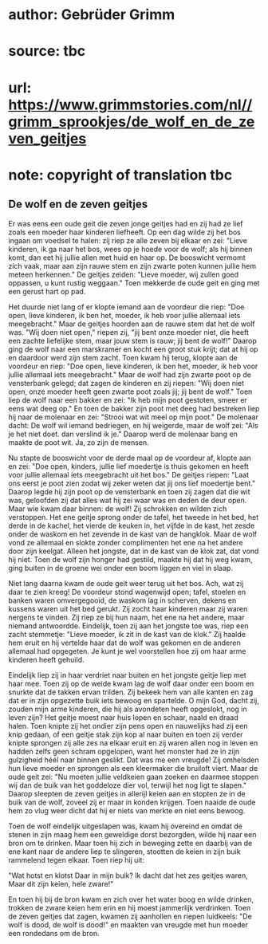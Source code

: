 # author: Gebrüder Grimm
# source: tbc
# url: https://www.grimmstories.com/nl//grimm_sprookjes/de_wolf_en_de_zeven_geitjes
# note: copyright of translation tbc

## De wolf en de zeven geitjes 

Er was eens een oude geit die zeven jonge geitjes had en zij had ze lief
zoals een moeder haar kinderen liefheeft. Op een dag wilde zij het bos
ingaan om voedsel te halen: zij riep ze alle zeven bij elkaar en zei:
"Lieve kinderen, ik ga naar het bos, wees op je hoede voor de wolf; als
hij binnen komt, dan eet hij jullie allen met huid en haar op. De
booswicht vermomt zich vaak, maar aan zijn rauwe stem en zijn zwarte
poten kunnen jullie hem meteen herkennen." De geitjes zeiden: "Lieve
moeder, wij zullen goed oppassen, u kunt rustig weggaan." Toen mekkerde
de oude geit en ging met een gerust hart op pad.

Het duurde niet lang of er klopte iemand aan de voordeur die riep: "Doe
open, lieve kinderen, ik ben het, moeder, ik heb voor jullie allemaal
iets meegebracht." Maar de geitjes hoorden aan de rauwe stem dat het de
wolf was. "Wij doen niet open," riepen zij, "jij bent onze moeder
niet, die heeft een zachte liefelijke stem, maar jouw stem is rauw; jij
bent de wolf!" Daarop ging de wolf naar een marskramer en kocht een
groot stuk krijt; dat at hij op en daardoor werd zijn stem zacht. Toen
kwam hij terug, klopte aan de voordeur en riep: "Doe open, lieve
kinderen, ik ben het, moeder, ik heb voor jullie allemaal iets
meegebracht." Maar de wolf had zijn zwarte poot op de vensterbank
gelegd; dat zagen de kinderen en zij riepen: "Wij doen niet open, onze
moeder heeft geen zwarte poot zoals jij; jij bent de wolf." Toen liep
de wolf naar een bakker en zei: "Ik heb mijn poot gestoten, smeer er
eens wat deeg op." En toen de bakker zijn poot met deeg had bestreken
liep hij naar de molenaar en zei: "Strooi wat wit meel op mijn poot."
De molenaar dacht: De wolf wil iemand bedriegen, en hij weigerde, maar
de wolf zei: "Als je het niet doet. dan verslind ik je." Daarop werd
de molenaar bang en maakte de poot wit. Ja, zo zijn de mensen.

Nu stapte de booswicht voor de derde maal op de voordeur af, klopte aan
en zei: "Doe open, kinders, jullie lief moedertje is thuis gekomen en
heeft voor jullie allemaal iets meegebracht uit het bos." De geitjes
riepen: "Laat ons eerst je poot zien zodat wij zeker weten dat jij ons
lief moedertje bent." Daarop legde hij zijn poot op de vensterbank en
toen zij zagen dat die wit was, geloofden zij dat alles wat hij zei waar
was en deden de deur open. Maar wie kwam daar binnen: de wolf! Zij
schrokken en wilden zich verstoppen. Het ene geitje sprong onder de
tafel, het tweede in het bed, het derde in de kachel, het vierde de
keuken in, het vijfde in de kast, het zesde onder de waskom en het
zevende in de kast van de hangklok. Maar de wolf vond ze allemaal en
slokte zonder complimenten het ene na het andere door zijn keelgat.
Alleen het jongste, dat in de kast van de klok zat, dat vond hij niet.
Toen de wolf zijn honger had gestild, maakte hij dat hij weg kwam, ging
buiten in de groene wei onder een boom liggen en viel in slaap.

Niet lang daarna kwam de oude geit weer terug uit het bos. Ach, wat zij
daar te zien kreeg! De voordeur stond wagenwijd open; tafel, stoelen en
banken waren omvergegooid, de waskom lag in scherven, dekens en kussens
waren uit het bed gerukt. Zij zocht haar kinderen maar zij waren nergens
te vinden. Zij riep ze bij hun naam, het ene na het andere, maar niemand
antwoordde. Eindelijk, toen zij aan het jongste toe was, riep een zacht
stemmetje: "Lieve moeder, ik zit in de kast van de klok." Zij haalde
hem eruit en hij vertelde haar dat de wolf was gekomen en de anderen
allemaal had opgegeten. Je kunt je wel voorstellen hoe zij om haar arme
kinderen heeft gehuild.

Eindelijk liep zij in haar verdriet naar buiten en het jongste geitje
liep met haar mee. Toen zij op de weide kwam lag de wolf daar onder een
boom en snurkte dat de takken ervan trilden. Zij bekeek hem van alle
kanten en zag dat er in zijn opgezette buik iets bewoog en spartelde. O
mijn God, dacht zij, zouden mijn arme kinderen, die hij als avondeten
heeft opgeslokt, nog in leven zijn? Het geitje moest naar huis lopen en
schaar, naald en draad halen. Toen knipte zij het ondier zijn pens open
en nauwelijks had zij een knip gedaan, of een geitje stak zijn kop al
naar buiten en toen zij verder knipte sprongen zij alle zes na elkaar
eruit en zij waren allen nog in leven en hadden zelfs geen schram
opgelopen, want het monster had ze in zijn gulzigheid héél naar binnen
geslikt. Dat was me een vreugde! Zij omhelsden hun lieve moeder en
sprongen als een kleermaker die bruiloft viert. Maar de oude geit zei:
"Nu moeten jullie veldkeien gaan zoeken en daarmee stoppen wij dan de
buik van het goddeloze dier vol, terwijl het nog ligt te slapen."
Daarop sleepten de zeven geitjes in allerijl keien aan en stopten ze in
de buik van de wolf, zoveel zij er maar in konden krijgen. Toen naaide
de oude hem zo vlug weer dicht dat hij er niets van merkte en niet eens
bewoog.

Toen de wolf eindelijk uitgeslapen was, kwam hij overeind en omdat de
stenen in zijn maag hem een geweldige dorst bezorgden, wilde hij naar
een bron om te drinken. Maar toen hij zich in beweging zette en daarbij
van de ene kant naar de andere liep te slingeren, stootten de keien in
zijn buik rammelend tegen elkaar. Toen riep hij uit:

"Wat hotst en klotst
Daar in mijn buik?
Ik dacht dat het zes geitjes waren,
Maar dit zijn keien, hele zware!"

En toen hij bij de bron kwam en zich over het water boog en wilde
drinken, trokken de zware keien hem erin en hij moest jammerlijk
verdrinken. Toen de zeven geitjes dat zagen, kwamen zij aanhollen en
riepen luidkeels: "De wolf is dood, de wolf is dood!" en maakten van
vreugde met hun moeder een rondedans om de bron.
